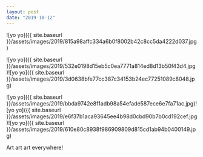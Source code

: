 ```yaml
---
layout: post
date: "2019-10-12"
---
```


![yo yo]({{ site.baseurl }}/assets/images/2019/815a98affc334a6b0f8002b42c8cc5da4222d037.jpg)

![yo yo]({{ site.baseurl }}/assets/images/2019/532e0198d15eb5c0ea7771a814ed8d13b50f43d4.jpg)![yo yo]({{ site.baseurl }}/assets/images/2019/3d0638bfe77cc387c34153b24ec77251089c8048.jpg)

![yo yo]({{ site.baseurl }}/assets/images/2019/bbda9742e8f1adb98a54efade587ece6e7fa71ac.jpg)![yo yo]({{ site.baseurl }}/assets/images/2019/e6f37b1aca93645ee4b98d0cbd90b7b0cd192cef.jpg)![yo yo]({{ site.baseurl }}/assets/images/2019/610e80c8938f986909809d815cd1ab94b0400149.jpg)

Art art art everywhere!
